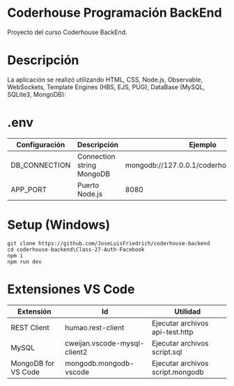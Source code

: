 # Coderhouse Programación BackEnd

Proyecto del curso Coderhouse BackEnd.
	
# Descripción

La aplicación se realizó utilizando HTML, CSS, Node.js, Observable, WebSockets, Template Engines (HBS, EJS, PUG), DataBase (MySQL, SQLite3, MongoDB):

# .env

| Configuración       | Descripción                  | Ejemplo
|---------------------|------------------------------|-----------------------------------------
| DB_CONNECTION       | Connection string MongoDB    | mongodb://127.0.0.1/coderhouse_ecommerce
| APP_PORT            | Puerto Node.js               | 8080

# Setup (Windows)

```
git clone https://github.com/JoseLuisFriedrich/coderhouse-backend
cd coderhouse-backend\Class-27-Auth-Facebook
npm i
npm run dev
```

# Extensiones VS Code

| Extensión           | Id                           | Utilidad
|---------------------|------------------------------|---------------------------------
| REST Client         | humao.rest-client            | Ejecutar archivos api-test.http
| MySQL               | cweijan.vscode-mysql-client2 | Ejecutar archivos script.sql
| MongoDB for VS Code | mongodb.mongodb-vscode       | Ejecutar archivos script.mongodb
